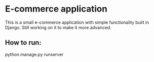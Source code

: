 # E-commerce application

This is a small e-commerce application with simple functionality built in Django.
Still working on it to make it more advanced.

## How to run:

python manage.py runserver
